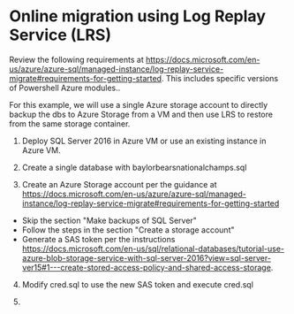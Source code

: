 # Online migration using Log Replay Service (LRS)

Review the following requirements at https://docs.microsoft.com/en-us/azure/azure-sql/managed-instance/log-replay-service-migrate#requirements-for-getting-started. This includes specific versions of Powershell Azure modules..

For this example, we will use a single Azure storage account to directly backup the dbs to Azure Storage from a VM and then use LRS to restore from the same storage container.

1. Deploy SQL Server 2016 in Azure VM or use an existing instance in Azure VM.

2. Create a single database with baylorbearsnationalchamps.sql

3. Create an Azure Storage account per the guidance at https://docs.microsoft.com/en-us/azure/azure-sql/managed-instance/log-replay-service-migrate#requirements-for-getting-started

- Skip the section "Make backups of SQL Server"
- Follow the steps in the section "Create a storage account"
- Generate a SAS token per the instructions https://docs.microsoft.com/en-us/sql/relational-databases/tutorial-use-azure-blob-storage-service-with-sql-server-2016?view=sql-server-ver15#1---create-stored-access-policy-and-shared-access-storage.

4. Modify cred.sql to use the new SAS token and execute cred.sql

5. 
